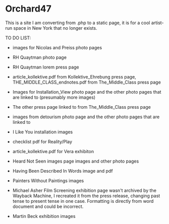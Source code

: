 # Orchard47

This is a site I am converting from .php to a static page, it is for a cool artist-run space in New York that no longer exists.


TO DO LIST:

- images for Nicolas and Preiss photo pages

- RH Quaytman photo page

- RH Quaytman lorem press page

- article_kollektive.pdf from Kollektive_Ehrebung press page, THE_MIDDLE_CLASS_endnotes.pdf from The_Middle_Class press page

- Images for Installation_View photo page and the other photo pages that are linked to (presumably more images)

- The other press page linked to from The_Middle_Class press page

- images from detourism photo page and the other photo pages that are linked to

- I Like You installation images

- checklist pdf for Reality/Play

- article_kollektive.pdf for Vera exhibiton

- Heard Not Seen images page images and other photo pages

- Having Been Described In Words image and pdf

- Painters Without Paintings images

- Michael Asher Film Screening exhibition page wasn't archived by the Wayback Machine, I recreated it from the press release, changing past tense to present tense in one case. Formatting is directly from word document and could be incorrect.

- Martin Beck exhibition images
